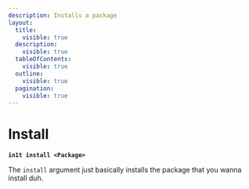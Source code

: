 ```yaml
---
description: Installs a package
layout:
  title:
    visible: true
  description:
    visible: true
  tableOfContents:
    visible: true
  outline:
    visible: true
  pagination:
    visible: true
---
```


# Install

<pre class="language-sh"><code class="lang-sh"><strong>in1t install &#x3C;Package>
</strong></code></pre>

The `install` argument just basically installs the package that you wanna install duh.
